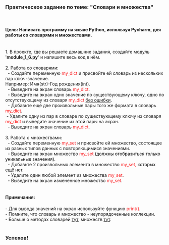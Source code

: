 <div class="tlk-lecture__homework-text" data-field="tlk-text"><h3 class="t-redactor__h3">Практическое задание по теме: "Словари и множества"</h3><br><h4 class="t-redactor__h4">Цель: Написать программу на языке Python, используя Pycharm, для работы со словарями и множествами.</h4><br>1. В проекте, где вы решаете домашние задания, создайте модуль '<strong>module_1_6.py</strong>' и напишите весь код в нём.<br><br>2. Работа со словарями:<br>&nbsp;&nbsp;- Создайте переменную <span style="color: rgb(252, 33, 37);">my_dict</span> и присвойте ей словарь из нескольких пар ключ-значение.<br>Например: Имя(str)-Год рождения(int).<br>&nbsp;&nbsp;- Выведите на экран словарь <span style="color: rgb(252, 33, 37);">my_dict</span>.<br>&nbsp;&nbsp;- Выведите на экран одно значение по существующему ключу, одно по отсутствующему из словаря <span style="color: rgb(252, 33, 37);">my_dict </span><u>без ошибки</u>.<br>&nbsp;&nbsp;- Добавьте ещё две произвольные пары того же формата в словарь <span style="color: rgb(255, 0, 0);">my_dict</span>.<br>&nbsp;- Удалите одну из пар в словаре по существующему ключу из словаря <span style="color: rgb(255, 0, 0);">my_dict</span> и выведите значение из этой пары на экран.<br>&nbsp;&nbsp;- Выведите на экран словарь <span style="color: rgb(252, 33, 37);">my_dict</span>.<br><br>3. Работа с множествами:<br>&nbsp;&nbsp;- Создайте переменную <span style="color: rgb(252, 33, 37);">my_set</span> и присвойте ей множество, состоящее из разных типов данных с повторяющимися значениями.<br>&nbsp;&nbsp;- Выведите на экран множество <span style="color: rgb(252, 33, 37);">my_set </span><span style="color: rgb(0, 0, 0);">(должны отобразиться только уникальные значения)</span>.<br>&nbsp;&nbsp;- Добавьте 2 произвольных элемента в множество <span style="color: rgb(252, 33, 37);">my_set,</span><span style="color: rgb(0, 0, 0);"> которых ещё нет</span>.<br>&nbsp;&nbsp;- Удалите один любой элемент из множества <span style="color: rgb(252, 33, 37);">my_set</span>.<br>&nbsp;&nbsp;- Выведите на экран измененное множество <span style="color: rgb(252, 33, 37);">my_set</span>.<br><br><h4 class="t-redactor__h4">Примечания:</h4>- Для вывода значений на экран используйте функцию <span style="color: rgb(252, 33, 37);">print()</span>.<br>- Помните, что словарь и множество - неупорядоченные коллекции.<br>- Больше о методах словарей <a href="https://docs.python.org/3/library/stdtypes.html#dict">тут</a>, множеств <a href="https://docs.python.org/3/library/stdtypes.html#set">тут</a>.<br><br><h3 class="t-redactor__h3">Успехов!</h3></div>

